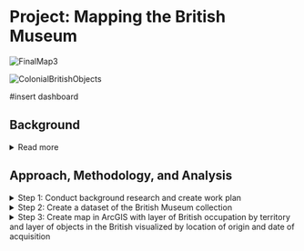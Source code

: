 # Project: Mapping the British Museum

![FinalMap3](https://user-images.githubusercontent.com/73584997/119645151-b796a700-bdeb-11eb-9438-0d009dc1e202.png)

![ColonialBritishObjects](https://user-images.githubusercontent.com/73584997/119765961-2d4d5200-be82-11eb-975f-f93adbeccb1a.gif)

#insert dashboard

## Background
<details>
<summary>Read more</summary> 
<br>
The British Museum has long been a source of controversy. It is an encyclopedic museum whose mission is “to hold for the benefit and education of humanity a collection representative of world cultures ('the collection'), and ensure that the collection is housed in safety, conserved, curated, researched and exhibited” (britishmuseum.org). However, many of the objects in the collection are either suspected or confirmed to have been looted from countries that imperial Britain colonized. Well known examples are the Parthenon Marbles, the Rosetta Stone, and the Benin Bronzes, though there are many other objects in the museum’s eight million object collection that are of dubious provenance. The purpose of this project was to create a tool to act as a visual aid  to shed light on the nature of the museum’s collection. The tool includes interactive elements and quantified visuals that communicate the magnitude of the issue to the public. Additionally, with more information on looted objects, these deliverables can be developed further to build a predictive model to assess any object at the British Museum for likelihood that it was looted. Finally, this may be used as a model on how to approach decolonizing other museum collections.
</details>
  
## Approach, Methodology, and Analysis
<details>
<summary>Step 1: Conduct background research and create work plan</summary> 
<br>
For this first task, I researched the history of the British museum, how to download British museum collections information into a dataset, and I located information that could be useful for creating a geospatial data of British invasions and occupations
</details>

<details>
<summary>Step 2: Create a dataset of the British Museum collection</summary> 
<br>
The British Museum has made their collections database publicly available at https://www.britishmuseum.org/collection. The database has been in progress for 40 years and is still not done – there are over 8 million pieces in the museum, and only around half of those have been uploaded to the database so far. Access to only half of the objects in the collection is not a problem for this project since 4 million objects is still a good sized sample, but future work could include updating this project to use all of the items in the collection, once the database is finished.

This task took considerably longer than anticipated, in part because the British Museum took down the public SPARQL endpoint that was used to query their collections database. I was left to manually download the necessary datasets through their online collections website. The biggest frustration with this was that downloads of more than 10,000 pieces are not allowed. I didn’t have time to build a web scraper for this purpose, so I went to the collection online, used the filter feature to filter by region (Africa, Oceania, the America, Asia, Europe) and then, for each region, filtered by preset subject filters for arts/architecture, ceremony/ritual, society/human life and religion/belief. At the end I had over 100 datasets downloaded, which I combined into one dataset using Python. I next cleaned the dataset in Python using the following steps:

 1. Removed rows with duplicate values
 2. Removed objects that were photographs by removing rows with “Technique” listed as any of the following: Albumen printing, gelatin silver printing, photograph, glyphograph , negative, photograph, postcard. This removed over 100,000 rows.
 3. Removed objects listed as coins, which removed 333,000 rows.
 4. Filled NaN values with 0
 5. Removed unneeded columns (“Image,” “Denomination,” “Escapement,” “Type series,” “Dimensions,” “Inscription,” “Curators comments,” “Bib references,” “BM/Big number,” “Reg number,” “Add ids,” “Cat no,” “Banknote serial number,” “Joined objects,” “Authority,” “Condition,” “School/style,” “State,” “Ethnic Name (made by),” “Ethnic name (assoc),” “Ware,” “Subjects,” “Assoc name,” “Assoc place,” “Assoc events,” “Assoc titles,” “Acq name (excavator),” and “Acq name (previous).” 

The cleaned dataset had approximately 857,445 rows (each corresponding to an object) and 10 columns. The columns were:
 - *Object_type:* Type of object (painting, pottery, etc) 
 - *Title:* Name of object, if exists
 - *Description:* A brief description of the object
 - *Culture:* The culture from which the object came
 - *Production date:* The confirmed or estimated year the object was made
 - *Production place:* The place the object was made. Recorded either as city, country, POI, or a mix of all three
 - *Find spot:* The place the object was “found.” The place the object was made. Recorded either as city, country, POI, or a mix of all three
 - *Acq date:* The year the object was acquired by the British Museum
 - *Acq notes (acq):* Any notes about the acquisition
 - *Location:* Says whether the object is on display and, if so, where in the museum it is
</details>

<details>
<summary>Step 3: Create map in ArcGIS with layer of British occupation by territory and layer of objects in the British visualized by location of origin and date of acquisition</summary> 
  <details>
  <summary>3a.1 Geocode</summary>
The next step in the process was to geocode the objects based in location. The dataset had two location attributes, “Find spot” and “Production place.” The location information has been recorded inconsistently so some objects only have “Find spot,” noted, some only Production place, and some both. To approach this, I decided to geocode by the “Find spot” column first, which is most relevant to the purpose of this project then geocode anything without a “Find spot” by the “Production place” column, since it still reliably approximates the information of interest.

To start, I used Python to concatenate the “Find spot” and “Production place” columns and drop all columns that had a null value in both. That got rid of objects without location information so could not be used for the project. This removed 254,582 objects. The resulting dataset was now 602,863 rows (objects).  

Instead of geocoding 600k + objects, I decided to make a list of all the locations in the dataset, with the understanding that many would repeat as multiple objects correspond to the same location, geocode this list, then join the collections dataset to the geocoded locations. To start, I made a list of unique instances in the “Find spot” column and in the “Production place” column and merged them into a single list while concurrently dropping duplicate values. This gave me a list with 9,087 locations. I knew there were locations that repeated since the way locations were entered is so inconsistent - for example, “Iran,” “Iran, East” and “Iran (archaic)” are all read as separate locations. The 9k entries on this list represent an upward bound of the true number of locations for objects. The process needed to geocode exact locations for each object are beyond the scope of this project; instead, I geocoded by city, when available, and country. 

I used the Geocode Address tool with Esri’s World Map Locator to geocode the “Find spot” and “Production place” columns in the dataset. I geocoded with parameters set to look in all countries, with categories set to  “Populated Places” and “POI.” The results of the first geocode are here:
    <br>
<img width="500" alt="Image1" src="https://user-images.githubusercontent.com/73584997/119650719-237c0e00-bdf2-11eb-9317-3105a47120cb.png">&nbsp;  
*Figure 1: Locations of British Museum objects geocoded*&nbsp;  
<br>
I noticed a high number of objects from the US (highlighted in blue), which seemed odd to me since the British museum is not known for having a large Indigenous American or North American collection. I highlighted these to explore them further and realized that the list of addresses I built from the database contained archaic place names like Naukratis, Pharae, Cleonae, Thebes, Marathon, and others. The geocoder matched these places to cities in the US with the same names. There were also a number of unmatched rows locations that had not been recognized at all. Using the Rematch Address Tool, I rematched all unmatched addresses. Next, I selected all rows by attribute to find objects that had been matched to the US. I manually went through the list and coded locations correctly.
    <br>    
<img width="500" alt="Image2" src="https://user-images.githubusercontent.com/73584997/119650960-7229a800-bdf2-11eb-9ac1-e4211bc3b0d7.png">&nbsp;  
*Figure 2: Mismatched US addresses matched correctly*

The results of this rematch (fig. 2) showed that there were still quite a few points in the US, but many mismatched points belonged in the Mediterranean region, because they were place names in ancient empires like the Roman, Greek, and Byantine empires.

The locator I used was the Esri World Locator, but I had to go through and manually recode addresses that were names of archaic cities. In future, datasets that have a lot of archaic names could be geocoded from a locator created using ancient city names and their modern equivalents. [This is an example](https://pleiades.stoa.org/downloads) of such a dataset. 

Here is the final map with locations geocoded:
    <br>
<img width="500" alt="Image3" src="https://user-images.githubusercontent.com/73584997/119654323-54f6d880-bdf6-11eb-86c5-dc332c44ce78.png">&nbsp;  
*Figure 3: Object locations geocoded*

This is a visual representation of where objects in the British collection come from. It’s not surprising that many objects have origins in different places in Britain. It’s interesting to see that India and the Mediterranean region are also highly represented. In Africa, places along the coastline seem to have a high representation in the collection. At first glance, it seems that most object origins were in Britain and India.  To be sure, I did a hot spot analysis using the Optimized Hot Spot Tool:&nbsp;  
<img width="500" alt="Image4" src="https://user-images.githubusercontent.com/73584997/119654696-ba4ac980-bdf6-11eb-9bfb-bd4b14258d21.png">&nbsp;  
<img width="500" alt="Image5" src="https://user-images.githubusercontent.com/73584997/119654705-bc148d00-bdf6-11eb-84e7-6598d4887f00.png">&nbsp;  
*Figures 4 & 5: Hotspot analysis, zoomed to Britain*&nbsp;  
The hotspot analysis showed that there was a meaningful cluster of locations in and around Britain.
</details>

<details>
<summary>3a.2. Plot objects to as points to layer</summary
  <br>
The next step was to plot the objects in the collection to the map by joining the rows to their corresponding geocoded locations. I imported the collections CSV into ArcGIS and did some basic exploratory analysis by creating charts from the collections data.&nbsp;  
<img width="500" alt="Image6" src="https://user-images.githubusercontent.com/73584997/119656879-39410180-bdf9-11eb-8c9f-6a05e71fc975.png">&nbsp;  
  
*Figure 6: Objects aggregated by object type*&nbsp;  
  
  
The most common  object type is “print.”
  
<img width="650" alt="Image7" src="https://user-images.githubusercontent.com/73584997/119657065-73120800-bdf9-11eb-9448-287251b1fa63.png">&nbsp;  
*Figure 7: Objects aggregated by date*&nbsp;  
    
There was a peak in acquiring objects around 1818. Collecting picked up in the mid-1800s and remained steady. There are also quite a few number of objects in the collection that do not have the date of acquisition included (57,183 rows with “0” in the acquisition date column).

I then joined the collections data table to the geocoded locations layer. For this, I created a new field called “JoinLoc” that copied data from the “Find spot” column, but if null, would fill with the “Production place” field. I then executed a table join to create the new layer. 

I ran another hotspot analysis to see if the results would be different since each point now corresponded to an object, not just a location, but the results were the same – the majority of objects were of British origin (fig. 8).
<img width="500" alt="Image8" src="https://user-images.githubusercontent.com/73584997/119657452-eb78c900-bdf9-11eb-8b38-d462f05ed246.png">&nbsp;  
*Figure 8: Hotspot analysis 2*&nbsp;  
</details>

<details>
<summary>3b. Visualizing and analyzing collections temporal data</summary>
<br>
I was interested in knowing when the museum collected its pieces from different places. I initially planned to use Tracking Analyst in this stage of the analysis, but Tracking Analyst is not offered with ArcGIS Pro. Instead I used ArcGIS built in temporal capabilities and several analysis tools. To start, I created a new field of dates. I copied “acquisition date.” Those without an acquisition date listed (over 57,000 rows) had a Null value. I then used the Convert Time Field tool to convert from str values to date. I added this column (Date_converted) into the layers properties as Time. This process removed all of the data with Null values for date, leaving 545,670 objects. This added in the dimension of time that I wanted to convey. I selected to display objects by 10 year intervals.&nbsp;  
![TimeAnimation](https://user-images.githubusercontent.com/73584997/119771303-78b82e00-be8b-11eb-885d-b9f7dc297f05.gif)
*Figure 9:  Animation of all objects in 10 year intervals*&nbsp;  
These were the initial results (fig.9). Acquisition outside of Britain started early on and continued to increase with time.

I wanted to see the amount of acquisition from each location, so I used the Frequency tool to aggregate the dataset by their coordinates and date.&nbsp;  
![TimeGradSymbolAnimation](https://user-images.githubusercontent.com/73584997/119766390-ea3fae80-be82-11eb-9750-586aa9746131.gif)
*Figure 10: Animation of all objects in 10 year intervals, graduated symbology*&nbsp;  
<br> 
Aggregating by Frequency of objects (representing number of objects from location) tells a somewhat different story. The amount of objects taken from locations outside of Britain show that a large amount of objects were taken from what appears to be Nigeria, Japan, and India. The region near Britain is also very active.

To get a closer look, I zoomed in on each region:&nbsp;  
![Africa](https://user-images.githubusercontent.com/73584997/119768945-8ff51c80-be87-11eb-9154-8256108d69dd.gif)
*Figure 11: Animation of all objects in 10 year intervals, graduated symbology, in Africa*&nbsp;  
<br>
Many objects in Africa were sourced from Nigeria, Egypt, Zimbabwe, and Malawi. 
<br>
![AsiaMiddleEast](https://user-images.githubusercontent.com/73584997/119768982-9edbcf00-be87-11eb-96d2-abd79400b0a9.gif)  
*Figure 12: Animation of all objects in 10 year intervals, graduated symbology, in Asia and the Middle East*&nbsp;  
In Asia and the Middle East, China, India, Japan, the Levant, and Malaysia are notable.
<br>
![Europe](https://user-images.githubusercontent.com/73584997/119769005-aa2efa80-be87-11eb-8d96-4e7d3a23e6fb.gif)
*Figure 13: Animation of all objects in 10 year intervals, graduated symbology, in Europe*&nbsp;  
In Europe, Britain, Italy, France, and Germany are notable. 
<br>
![NorthAmerica](https://user-images.githubusercontent.com/73584997/119769049-bb780700-be87-11eb-91d1-86ef1821cb5b.gif)
*Figure 14: Animation of all objects in 10 year intervals, graduated symbology, in North America*&nbsp;  
In North America, it looks like the majority of items were sourced from Mexico and the east coast of the US.
<br>
![SouthAmerica](https://user-images.githubusercontent.com/73584997/119660963-cdad6300-bdfd-11eb-865d-40414f180f67.gif)
*Figure 15: Animation of all objects in 10 year intervals, graduated symbology, in South America*&nbsp;  
Comparatively few items came from South America. Those that did came from the Andean region. 
<br>
![Oceania](https://user-images.githubusercontent.com/73584997/119661039-e1f16000-bdfd-11eb-9114-e3494c8d2009.gif)
*Figure 16: Animation of all objects in 10 year intervals, graduated symbology, Oceania.*
Many objects in Oceania were sourced from Australia, and there is an interesting and surprising number of objects sourced from Papua New Guinea. 

I then sorted locations by number of objects per year and selected all those that had 1000 objects or more per year, which ended up being 74 place/year combinations. 






